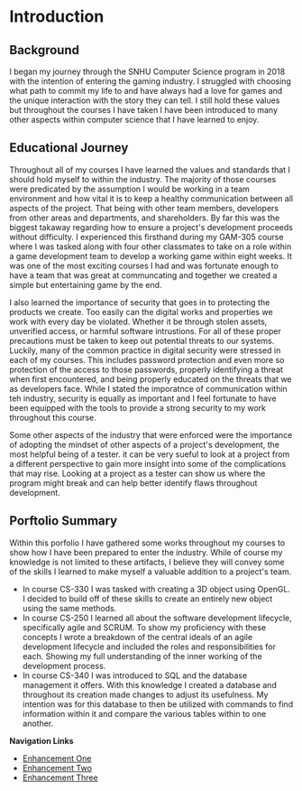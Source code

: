 # Introduction  
## Background  
I began my journey through the SNHU Computer Science program in 2018 with the intention of entering the gaming industry. I struggled with choosing what path to commit my life to and have always had a love for games and the unique interaction with the story they can tell. I still hold these values but throughout the courses I have taken I have been introduced to many other aspects within computer science that I have learned to enjoy.  
## Educational Journey  
Throughout all of my courses I have learned the values and standards that I should hold myself to within the industry. The majority of those courses were predicated by the assumption I would be working in a team environment and how vital it is to keep a healthy communication between all aspects of the project. That being with other team members, developers from other areas and departments, and shareholders. By far this was the biggest takaway regarding how to ensure a project's development proceeds without difficulty. I experienced this firsthand during my GAM-305 course where I was tasked along with four other classmates to take on a role within a game development team to develop a working game within eight weeks. It was one of the most exciting courses I had and was fortunate enough to have a team that was great at communcating and together we created a simple but entertaining game by the end.  
  
I also learned the importance of security that goes in to protecting the products we create. Too easily can the digital works and properties we work with every day be violated. Whether it be through stolen assets, unverified access, or harmful software intrustions. For all of these proper precautions must be taken to keep out potential threats to our systems. Luckily, many of the common practice in digital security were stressed in each of my courses. This includes password protection and even more so protection of the access to those passwords, properly identifying a threat when first encountered, and being properly educated on the threats that we as developers face. While I stated the imporatnce of communication within teh industry, security is equally as important and I feel fortunate to have been equipped with the tools to provide a strong security to my work throughout this course.  
  
Some other aspects of the industry that were enforced were the importance of adopting the mindset of other aspects of a project's development, the most helpful being of a tester. it can be very sueful to look at a project from a different perspective to gain more insight into some of the complications that may rise. Looking at a project as a tester can show us where the program might break and can help better identify flaws throughout development.  
## Porftolio Summary  
Within this porfolio I have gathered some works throughout my courses to show how I have been prepared to enter the industry. While of course my knowledge is not limited to these artifacts, I believe they will convey some of the skills I learned to make myself a valuable addition to a project's team.  
- In course CS-330 I was tasked with creating a 3D object using OpenGL. I decided to build off of these skills to create an entirely new object using the same methods.  
- In course CS-250 I learned all about the software development lifecycle, specifically agile and SCRUM. To show my proficiency with these concepts I wrote a breakdown of the central ideals of an agile development lifecycle and included the roles and responsibilities for each. Showing my full understanding of the inner working of the development process.  
- In course CS-340 I was introduced to SQL and the database management it offers. With this knowledge I created a database and throughout its creation made changes to adjust its usefulness. My intention was for this database to then be utilized with commands to find information within it and compare the various tables within to one another.  

**Navigation Links**<br>  
* [Enhancement One](https://sammy-lopez.github.io/EnhancementOne.html)<br>
* [Enhancement Two](https://sammy-lopez.github.io/EnhancementTwo.html)<br>
* [Enhancement Three](https://sammy-lopez.github.io/EnhancementThree.html)<br>
